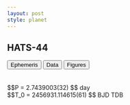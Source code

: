 ```yaml
---
layout: post
style: planet
---
```

<script src="../js/planets.js"></script>

## HATS-44

<!-- Tab links -->
<div class="tab">
<button class="tablinks" onclick="openCity(event, 'Ephemeris')">Ephemeris</button>
<button class="tablinks" onclick="openCity(event, 'Data')">Data</button>
<button class="tablinks" onclick="openCity(event, 'Figures')">Figures</button>
</div>

<!-- Tab content -->
<div id="Ephemeris" class="tabcontent" markdown="1">
<br/><br/>
$$P = 2.7439003(32) $$ day <br/>
$$T_0 = 2456931.114615(61) $$ BJD TDB
<br/><br/>
<br/><br/>
</div>



